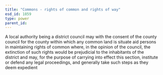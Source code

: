 ```yaml
---
title: "Commons - rights of common and rights of way"
esd_id: 1859
type: power
parent_id:  
---
```


A local authority being a district council may with the consent of the county council for the county within which any common land is situate aid persons in maintaining rights of common where, in the opinion of the council, the extinction of such rights would be prejudicial to the inhabitants of the district and may, for the purpose of carrying into effect this section, institute or defend any legal proceedings, and generally take such steps as they deem expedient

